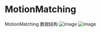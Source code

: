 # MotionMatching
MotionMatching
数据结构
![image](https://github.com/youxiaohui/MotionMatching/assets/19843726/34e316ed-71c9-4137-9122-228d27f83b36)
![image](https://github.com/youxiaohui/MotionMatching/assets/19843726/1a391098-ee5e-4cc3-b32e-bcd20de7afee)
